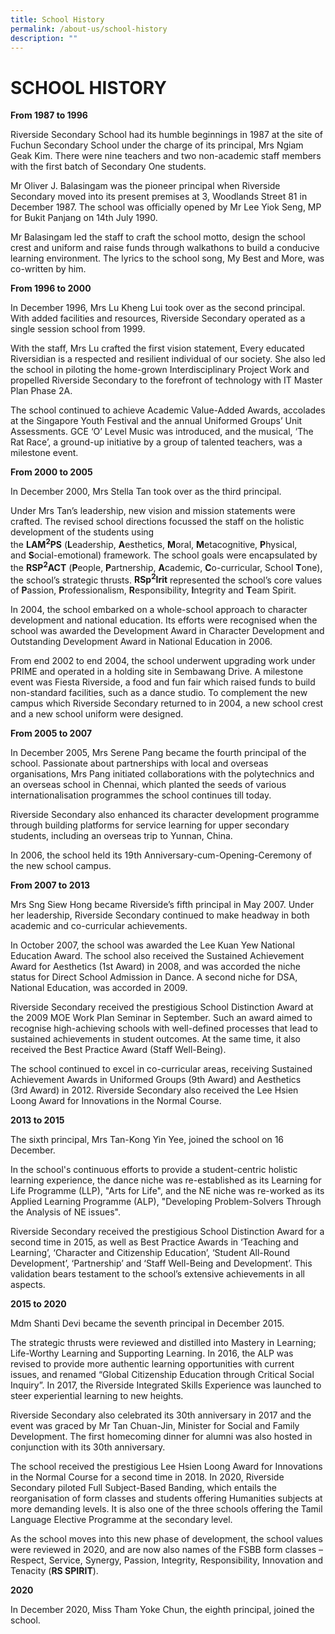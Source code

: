 ```yaml
---
title: School History
permalink: /about-us/school-history
description: ""
---
```

# SCHOOL HISTORY
**From 1987 to 1996**

Riverside Secondary School had its humble beginnings in 1987 at the site of Fuchun Secondary School under the charge of its principal, Mrs Ngiam Geak Kim. There were nine teachers and two non-academic staff members with the first batch of Secondary One students.

Mr Oliver J. Balasingam was the pioneer principal when Riverside Secondary moved into its present premises at 3, Woodlands Street 81 in December 1987. The school was officially opened by Mr Lee Yiok Seng, MP for Bukit Panjang on 14th July 1990.

Mr Balasingam led the staff to craft the school motto, design the school crest and uniform and raise funds through walkathons to build a conducive learning environment. The lyrics to the school song, My Best and More, was co-written by him.

  

**From 1996 to 2000**

In December 1996, Mrs Lu Kheng Lui took over as the second principal. With added facilities and resources, Riverside Secondary operated as a single session school from 1999.

With the staff, Mrs Lu crafted the first vision statement, Every educated Riversidian is a respected and resilient individual of our society. She also led the school in piloting the home-grown Interdisciplinary Project Work and propelled Riverside Secondary to the forefront of technology with IT Master Plan Phase 2A.

The school continued to achieve Academic Value-Added Awards, accolades at the Singapore Youth Festival and the annual Uniformed Groups’ Unit Assessments. GCE ‘O’ Level Music was introduced, and the musical, ‘The Rat Race’, a ground-up initiative by a group of talented teachers, was a milestone event.

  

**From 2000 to 2005**     

In December 2000, Mrs Stella Tan took over as the third principal.

Under Mrs Tan’s leadership, new vision and mission statements were crafted. The revised school directions focussed the staff on the holistic development of the students using the **LAM<sup>2</sup>PS** (**L**eadership, **A**esthetics, **M**oral, **M**etacognitive, **P**hysical, and **S**ocial-emotional) framework. The school goals were encapsulated by the **RSP<sup>2</sup>ACT** (**P**eople, **P**artnership, **A**cademic, **C**o-curricular, School **T**one), the school’s strategic thrusts. **RSp<sup>2</sup>Irit** represented the school’s core values of **P**assion, **P**rofessionalism, **R**esponsibility, **I**ntegrity and **T**eam Spirit.

In 2004, the school embarked on a whole-school approach to character development and national education. Its efforts were recognised when the school was awarded the Development Award in Character Development and Outstanding Development Award in National Education in 2006.

From end 2002 to end 2004, the school underwent upgrading work under PRIME and operated in a holding site in Sembawang Drive. A milestone event was Fiesta Riverside, a food and fun fair which raised funds to build non-standard facilities, such as a dance studio. To complement the new campus which Riverside Secondary returned to in 2004, a new school crest and a new school uniform were designed.

  

**From 2005 to 2007**

In December 2005, Mrs Serene Pang became the fourth principal of the school. Passionate about partnerships with local and overseas organisations, Mrs Pang initiated collaborations with the polytechnics and an overseas school in Chennai, which planted the seeds of various internationalisation programmes the school continues till today.

Riverside Secondary also enhanced its character development programme through building platforms for service learning for upper secondary students, including an overseas trip to Yunnan, China.

In 2006, the school held its 19th Anniversary-cum-Opening-Ceremony of the new school campus.

  

**From 2007 to 2013**

Mrs Sng Siew Hong became Riverside’s fifth principal in May 2007. Under her leadership, Riverside Secondary continued to make headway in both academic and co-curricular achievements.

In October 2007, the school was awarded the Lee Kuan Yew National Education Award. The school also received the Sustained Achievement Award for Aesthetics (1st Award) in 2008, and was accorded the niche status for Direct School Admission in Dance. A second niche for DSA, National Education, was accorded in 2009.

Riverside Secondary received the prestigious School Distinction Award at the 2009 MOE Work Plan Seminar in September. Such an award aimed to recognise high-achieving schools with well-defined processes that lead to sustained achievements in student outcomes. At the same time, it also received the Best Practice Award (Staff Well-Being).

The school continued to excel in co-curricular areas, receiving Sustained Achievement Awards in Uniformed Groups (9th Award) and Aesthetics (3rd Award) in 2012. Riverside Secondary also received the Lee Hsien Loong Award for Innovations in the Normal Course.

  

**2013 to 2015**

The sixth principal, Mrs Tan-Kong Yin Yee, joined the school on 16 December.

In the school's continuous efforts to provide a student-centric holistic learning experience, the dance niche was re-established as its Learning for Life Programme (LLP), "Arts for Life", and the NE niche was re-worked as its Applied Learning Programme (ALP), "Developing Problem-Solvers Through the Analysis of NE issues".

Riverside Secondary received the prestigious School Distinction Award for a second time in 2015, as well as Best Practice Awards in ‘Teaching and Learning’, ‘Character and Citizenship Education’, ‘Student All-Round Development’, ‘Partnership’ and ‘Staff Well-Being and Development’. This validation bears testament to the school’s extensive achievements in all aspects.

  

**2015 to 2020**

Mdm Shanti Devi became the seventh principal in December 2015.

The strategic thrusts were reviewed and distilled into Mastery in Learning; Life-Worthy Learning and Supporting Learning. In 2016, the ALP was revised to provide more authentic learning opportunities with current issues, and renamed “Global Citizenship Education through Critical Social Inquiry”. In 2017, the Riverside Integrated Skills Experience was launched to steer experiential learning to new heights.

Riverside Secondary also celebrated its 30th anniversary in 2017 and the event was graced by Mr Tan Chuan-Jin, Minister for Social and Family Development. The first homecoming dinner for alumni was also hosted in conjunction with its 30th anniversary.

The school received the prestigious Lee Hsien Loong Award for Innovations in the Normal Course for a second time in 2018. In 2020, Riverside Secondary piloted Full Subject-Based Banding, which entails the reorganisation of form classes and students offering Humanities subjects at more demanding levels. It is also one of the three schools offering the Tamil Language Elective Programme at the secondary level.

As the school moves into this new phase of development, the school values were reviewed in 2020, and are now also names of the FSBB form classes – Respect, Service, Synergy, Passion, Integrity, Responsibility, Innovation and Tenacity (**RS SPIRIT**).

  

**2020**

In December 2020, Miss Tham Yoke Chun, the eighth principal, joined the school.